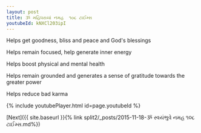 ```yaml
---
layout: post
title: ૐ મહિધરાયાં નમહ  ૧૦૮ ટાઈમ્સ
youtubeId: kNXCl203ipI
---
```

 
 
Helps get goodness, bliss and peace and God's blessings
 
Helps remain focused, help generate inner energy 
 
Helps boost physical and mental health 
 
Helps remain grounded and generates a sense of gratitude towards the greater power 
 
Helps reduce bad karma
 
 
 
 


{% include youtubePlayer.html id=page.youtubeId %}
 
[Next]({{ site.baseurl }}{% link  split2/_posts/2015-11-18-ૐ સ્વયંભુવે નમહ ૧૦૮ ટાઈમ્સ.md%})
 
